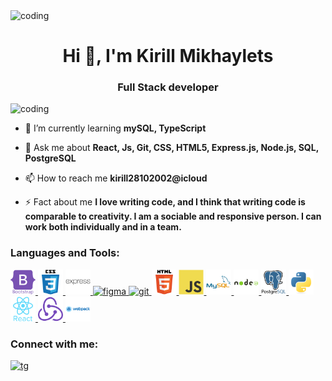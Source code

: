<img aling="right" alt="coding" width="100%" height='400px' src="https://s298sas.storage.yandex.net/rdisk/c497fe08a3adb8474330388be74eb0d40c59d941f41f1c57300113d02ba7320e/632af2fa/9sadPsT_fK7vdTG4hEqmbnXPCZZGuU8SpiFYsncgTaZbmXUi1uLPc6oqc0W8gRxURKH6WPXc39UbMciZjN671A==?uid=0&filename=ORIGINAL.gif&disposition=inline&hash=&limit=0&content_type=image%2Fgif&owner_uid=0&fsize=2713337&hid=10db398f26978384ec5a5b8473fd5263&media_type=image&tknv=v2&etag=de9080fa87237460bfff05d9650a11e1&rtoken=piXwb1djXAxj&force_default=no&ycrid=na-354ef1cc58266fd90570b3990ee52833-downloader18h&ts=5e92e1a073280&s=15e1b2f176e1cc971a0d1f8b58368a4553297b100f9ff57d7c1f773e5539ee62&pb=U2FsdGVkX18ENxkrOK22uN1gDEiRYpGne7zx18QCeBY9VtFciBhQQVk7sWdZDvjPBRpzXIeQKtHfRIQ9PSaClrPet4GBuX8BAGrIiddJyfo">

<h1 align="center">Hi 👋, I'm Kirill Mikhaylets</h1>
<h3 align="center">Full Stack developer</h3>
<img aling="right" alt="coding" width="400" src="https://camo.githubusercontent.com/117d0191569b7e00e69062ce99d26fe9c251dc735c57386b497c75b0b26dda08/68747470733a2f2f63646e2e6472696262626c652e636f6d2f75736572732f313035393538332f73637265656e73686f74732f343137313336372f636f64696e672d667265616b2e676966">
  
- 🌱 I’m currently learning **mySQL, TypeScript**

- 💬 Ask me about **React, Js, Git, CSS, HTML5, Express.js, Node.js, SQL, PostgreSQL**

- 📫 How to reach me **kirill28102002@icloud**

- ⚡ Fact about me **I love writing code, and I think that writing code is comparable to creativity. I am a sociable and responsive person. I can work both individually and in a team.**



<h3 align="left">Languages and Tools:</h3>
<p align="left"> <a href="https://getbootstrap.com" target="_blank" rel="noreferrer"> <img src="https://raw.githubusercontent.com/devicons/devicon/master/icons/bootstrap/bootstrap-plain-wordmark.svg" alt="bootstrap" width="40" height="40"/> </a> <a href="https://www.w3schools.com/css/" target="_blank" rel="noreferrer"> <img src="https://raw.githubusercontent.com/devicons/devicon/master/icons/css3/css3-original-wordmark.svg" alt="css3" width="40" height="40"/> </a> <a href="https://expressjs.com" target="_blank" rel="noreferrer"> <img src="https://raw.githubusercontent.com/devicons/devicon/master/icons/express/express-original-wordmark.svg" alt="express" width="40" height="40"/> </a> <a href="https://www.figma.com/" target="_blank" rel="noreferrer"> <img src="https://www.vectorlogo.zone/logos/figma/figma-icon.svg" alt="figma" width="40" height="40"/> </a> <a href="https://git-scm.com/" target="_blank" rel="noreferrer"> <img src="https://www.vectorlogo.zone/logos/git-scm/git-scm-icon.svg" alt="git" width="40" height="40"/> </a> <a href="https://www.w3.org/html/" target="_blank" rel="noreferrer"> <img src="https://raw.githubusercontent.com/devicons/devicon/master/icons/html5/html5-original-wordmark.svg" alt="html5" width="40" height="40"/> </a> <a href="https://developer.mozilla.org/en-US/docs/Web/JavaScript" target="_blank" rel="noreferrer"> <img src="https://raw.githubusercontent.com/devicons/devicon/master/icons/javascript/javascript-original.svg" alt="javascript" width="40" height="40"/> </a> <a href="https://www.mysql.com/" target="_blank" rel="noreferrer"> <img src="https://raw.githubusercontent.com/devicons/devicon/master/icons/mysql/mysql-original-wordmark.svg" alt="mysql" width="40" height="40"/> </a> <a href="https://nodejs.org" target="_blank" rel="noreferrer"> <img src="https://raw.githubusercontent.com/devicons/devicon/master/icons/nodejs/nodejs-original-wordmark.svg" alt="nodejs" width="40" height="40"/> </a> <a href="https://www.postgresql.org" target="_blank" rel="noreferrer"> <img src="https://raw.githubusercontent.com/devicons/devicon/master/icons/postgresql/postgresql-original-wordmark.svg" alt="postgresql" width="40" height="40"/> </a> <a href="https://www.python.org" target="_blank" rel="noreferrer"> <img src="https://raw.githubusercontent.com/devicons/devicon/master/icons/python/python-original.svg" alt="python" width="40" height="40"/> </a> <a href="https://reactjs.org/" target="_blank" rel="noreferrer"> <img src="https://raw.githubusercontent.com/devicons/devicon/master/icons/react/react-original-wordmark.svg" alt="react" width="40" height="40"/> </a> <a href="https://redux.js.org" target="_blank" rel="noreferrer"> <img src="https://raw.githubusercontent.com/devicons/devicon/master/icons/redux/redux-original.svg" alt="redux" width="40" height="40"/> </a> <a href="https://webpack.js.org" target="_blank" rel="noreferrer"> <img src="https://raw.githubusercontent.com/devicons/devicon/d00d0969292a6569d45b06d3f350f463a0107b0d/icons/webpack/webpack-original-wordmark.svg" alt="webpack" width="40" height="40"/> </a> </p>


<p align="left">
</p>

<h3 align="left">Connect with me:</h3>
<a href="https://t.me/kirill_mih" target="_blank" rel="noreferrer"><img src="https://s412vla.storage.yandex.net/rdisk/5e1b835c676b727f3e713fe56a9c112911aefda318fbf5f77298e24591c75bff/632896ae/9sadPsT_fK7vdTG4hEqmbnNyHuGuI9hO9k-N5zmNb7fxCbQz9eJDAyh1JyKrBjNjWZ6BiCDim4iORZyciFj-yg==?uid=0&filename=telegramlogo-260-75.png&disposition=inline&hash=&limit=0&content_type=image%2Fpng&owner_uid=0&fsize=13289&hid=61edf363da1e89c1fc34498ddb6feada&media_type=image&tknv=v2&etag=2c0f364b18a6289b89bdf0c1bea5eece&rtoken=P3sKIT5eS8BN&force_default=no&ycrid=na-f5d5d4776431797a82d527354456a30e-downloader23f&ts=5e90a15308780&s=dd8e542d6b129d20648b41673b8e1cf9ffa051a2fc6df99354b51bb449fbcccd&pb=U2FsdGVkX19bJIoUMtj9xwQZTGTG0qw920O0H7jhUIuH9yjzZmoS_0jxssxrU3Jhkl9AQ4eakTzTqFQLsB41rVNXihMFD1doBKT6Mu4Q37s" alt="tg" width="150" height="40"/> </a>
